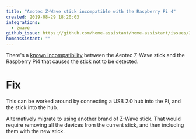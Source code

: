 ```yaml
---
title: "Aeotec Z-Wave stick incompatible with the Raspberry Pi 4"
created: 2019-08-29 18:20:03
integrations:
  - zwave
github_issue: https://github.com/home-assistant/home-assistant/issues/26270
homeassistant: ""
---
```


There's a [known incompatibility](https://www.raspberrypi.org/forums/viewtopic.php?f=28&t=245031#p1502030) between the Aeotec
Z-Wave stick and the Raspberry Pi4 that causes the stick not to be detected.

# Fix

This can be worked around by connecting a USB 2.0 hub into the Pi, and the stick into the hub.

Alternatively migrate to using another brand of Z-Wave stick. That would require removing all the devices from the current stick,
and then including them with the new stick.
